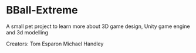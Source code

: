 # BBall-Extreme
A small pet project to learn more about 3D game design, Unity game engine and 3d modelling

Creators:
Tom Esparon
Michael Handley
